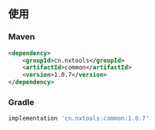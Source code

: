 ## 使用
### Maven
```xml
<dependency>
    <groupId>cn.nxtools</groupId>
    <artifactId>common</artifactId>
    <version>1.0.7</version>
</dependency>
```
### Gradle
```groovy
implementation 'cn.nxtools:common:1.0.7'
```